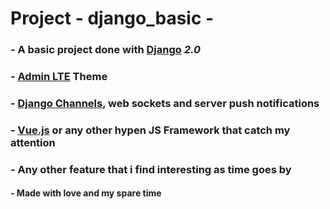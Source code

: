 # Project - django_basic -
### - A basic project done with [Django](https://www.djangoproject.com/) *2.0*

### - [Admin LTE](https://github.com/almasaeed2010/AdminLTE) Theme 

### - [Django Channels](https://channels.readthedocs.io/en/latest/), web sockets and server push notifications

### - [Vue.js](https://vuejs.org/) or any other hypen JS Framework that catch my attention

### - Any other feature that i find interesting as time goes by

#### - Made with love and my spare time
